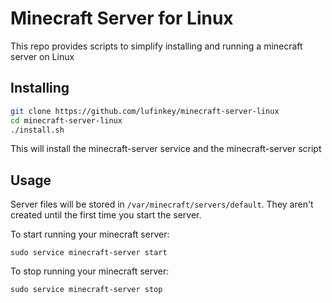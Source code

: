 # Minecraft Server for Linux
This repo provides scripts to simplify installing and running a minecraft server on Linux

## Installing
```` bash
git clone https://github.com/lufinkey/minecraft-server-linux
cd minecraft-server-linux
./install.sh
````
This will install the minecraft-server service and the minecraft-server script

## Usage
Server files will be stored in ````/var/minecraft/servers/default````.
They aren't created until the first time you start the server.

To start running your minecraft server:
````
sudo service minecraft-server start
````
To stop running your minecraft server:
````
sudo service minecraft-server stop
````
